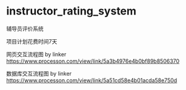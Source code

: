 # instructor_rating_system
辅导员评价系统

项目计划花费时间7天

网页交互流程图 by linker
https://www.processon.com/view/link/5a3b4976e4b0bf89b8506370

数据库交互流程图 by linker
https://www.processon.com/view/link/5a51cd58e4b01acda58e750d